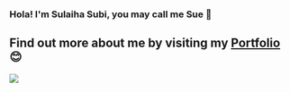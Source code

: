 ### Hola! I'm Sulaiha Subi, you may call me Sue 👋
## Find out more about me by visiting my <a href="https://sulaihasubi.github.io/about/">Portfolio</a> 😊


<!--
**sulaihasubi/sulaihasubi** is a ✨ _special_ ✨ repository because its `README.md` (this file) appears on your GitHub profile.
-->




<div id="over" style="position:absolute; width:200%; height:100%">
<img src = "https://github-readme-stats.vercel.app/api?username=sulaihasubi&&show_icons=true&title_color=ffffff&icon_color=ffdb58&text_color=daf7dc&bg_color=151515">
</div>
